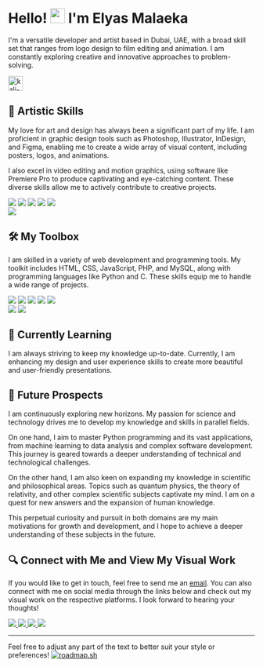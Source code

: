 
# Hello! <img src="https://raw.githubusercontent.com/MartinHeinz/MartinHeinz/master/wave.gif" width="30px"> I'm Elyas Malaeka

I'm a versatile developer and artist based in Dubai, UAE, with a broad skill set that ranges from logo design to film editing and animation. I am constantly exploring creative and innovative approaches to problem-solving.

<img width="30" height="30" src="https://img.icons8.com/color/100/000000/kali-linux.png" alt="kali-linux"/>

## 🎨 Artistic Skills
My love for art and design has always been a significant part of my life. I am proficient in graphic design tools such as Photoshop, Illustrator, InDesign, and Figma, enabling me to create a wide array of visual content, including posters, logos, and animations. 

I also excel in video editing and motion graphics, using software like Premiere Pro to produce captivating and eye-catching content. These diverse skills allow me to actively contribute to creative projects.

<p align="left">  
<img src="https://readme-components.vercel.app/api?component=logo&fill=black&logo=figma&svgfill=df5c43">  
<img src="https://readme-components.vercel.app/api?component=logo&fill=black&logo=blender&svgfill=df5c43">  
<img src="https://readme-components.vercel.app/api?component=logo&fill=black&logo=Photoshop&svgfill=df5c43">  
<img src="https://readme-components.vercel.app/api?component=logo&fill=black&logo=Illustrator&svgfill=f6df1c">
<img src="https://readme-components.vercel.app/api?component=logo&fill=black&logo=InDesign&svgfill=659b60">
<br>
<img src="https://readme-components.vercel.app/api?component=logo&fill=black&logo=PremierePro&svgfill=f06629">
</p>

## 🛠 My Toolbox
I am skilled in a variety of web development and programming tools. My toolkit includes HTML, CSS, JavaScript, PHP, and MySQL, along with programming languages like Python and C. These skills equip me to handle a wide range of projects.

<p align="left">  
<img src="https://readme-components.vercel.app/api?component=logo&fill=black&logo=C&svgfill=df5c43">  
<img src="https://readme-components.vercel.app/api?component=logo&fill=black&logo=PHP&svgfill=df5c43">  
<img src="https://readme-components.vercel.app/api?component=logo&fill=black&logo=python&svgfill=df5c43">  
<img src="https://readme-components.vercel.app/api?component=logo&fill=black&logo=javascript&svgfill=f6df1c">
<img src="https://readme-components.vercel.app/api?component=logo&fill=black&logo=MYSQL&svgfill=659b60">
<br>
<img src="https://readme-components.vercel.app/api?component=logo&fill=black&logo=html5&svgfill=f06629">
<img src="https://readme-components.vercel.app/api?component=logo&fill=black&logo=CSS3&svgfill=028dd1">
</p>

## 📖 Currently Learning
I am always striving to keep my knowledge up-to-date. Currently, I am enhancing my design and user experience skills to create more beautiful and user-friendly presentations.

## 👾 Future Prospects
I am continuously exploring new horizons. My passion for science and technology drives me to develop my knowledge and skills in parallel fields.

On one hand, I aim to master Python programming and its vast applications, from machine learning to data analysis and complex software development. This journey is geared towards a deeper understanding of technical and technological challenges.

On the other hand, I am also keen on expanding my knowledge in scientific and philosophical areas. Topics such as quantum physics, the theory of relativity, and other complex scientific subjects captivate my mind. I am on a quest for new answers and the expansion of human knowledge.

This perpetual curiosity and pursuit in both domains are my main motivations for growth and development, and I hope to achieve a deeper understanding of these subjects in the future.

## 🔍 Connect with Me and View My Visual Work

If you would like to get in touch, feel free to send me an [email](mailto:Elyasmalaeka@gmail.com). You can also connect with me on social media through the links below and check out my visual work on the respective platforms. I look forward to hearing your thoughts!

<p align="left">  
<a href="https://t.me/armangra">
<img src="https://readme-components.vercel.app/api?component=logo&fill=black&logo=Telegram&svgfill=df5c43">  
</a>
<a href="https://www.figma.com/@armanegar">
<img src="https://readme-components.vercel.app/api?component=logo&fill=black&logo=Figma&svgfill=f6df1c">
</a>
<a href="https://dribbble.com/armanegar">
<img src="https://readme-components.vercel.app/api?component=logo&fill=black&logo=Dribbble&svgfill=f6df1c">
</a>
<a href="https://www.behance.net/armanegar">
<img src="https://readme-components.vercel.app/api?component=logo&fill=black&logo=Behance&svgfill=f6df1c">
</a>
</p>

---

Feel free to adjust any part of the text to better suit your style or preferences!
[![roadmap.sh](https://roadmap.sh/card/wide/66743b5bdf3918909e67d286?variant=dark)](https://roadmap.sh)
